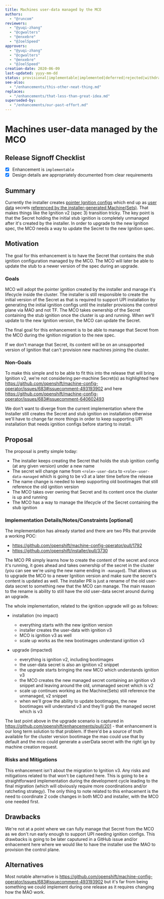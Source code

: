 ```yaml
---
title: Machines user-data managed by the MCO
authors:
  - "@runcom"
reviewers:
  - "@yuqi-zhang"
  - "@cgwalters"
  - "@enxebre"
  - "@JoelSpeed"
approvers:
  - "@yuqi-zhang"
  - "@cgwalters"
  - "@enxebre"
  - "@JoelSpeed"
creation-date: 2020-06-09
last-updated: yyyy-mm-dd
status: provisional|implementable|implemented|deferred|rejected|withdrawn|replaced
see-also:
  - "/enhancements/this-other-neat-thing.md"  
replaces:
  - "/enhancements/that-less-than-great-idea.md"
superseded-by:
  - "/enhancements/our-past-effort.md"
---
```


# Machines user-data managed by the MCO

## Release Signoff Checklist

- [x] Enhancement is `implementable`
- [x] Design details are appropriately documented from clear requirements

## Summary

Currently the installer creates [pointer Ignition configs][1] which end up as [user][2] [data][3] secrets [referenced by the installer-generated Machine(Sets)][4].  That makes things like the Ignition v2 (spec 3) transition tricky.
The key point is that the Secret holding the initial stub ignition is completely unmanaged after it's created by the installer.
In order to upgrade to the new Ignition spec, the MCO needs a way to update the Secret to the new Ignition spec.


[1]: https://github.com/openshift/installer/blob/093ca65398fe567bdf63322894496cebbe3d2ade/pkg/asset/ignition/machine/node.go#L30-L36
[2]: https://github.com/openshift/installer/blob/093ca65398fe567bdf63322894496cebbe3d2ade/pkg/asset/machines/master.go#L161-L170
[3]: https://github.com/openshift/installer/blob/093ca65398fe567bdf63322894496cebbe3d2ade/pkg/asset/machines/worker.go#L197-L205
[4]: https://github.com/openshift/installer/blame/093ca65398fe567bdf63322894496cebbe3d2ade/docs/user/aws/install_upi.md#L231-L232

## Motivation

The goal for this enhancement is to have the Secret that contains the stub ignition configuration managed by the MCO. The MCO will later be able to update the stub to a newer version of the spec during an upgrade.

### Goals

MCO will adopt the pointer ignition created by the installer and manage it's lifecycle inside the cluster. The installer is still responsible to create the initial version of the Secret as that is required to support UPI installation by generating the initial ignition configs until the installer provisions the control plane via MAO and not TF. The MCO takes ownership of the Secret containing the stub ignition once the cluster is up and running. When we'll update to the new Ignition version, the MCO can update the Secret.

The final goal for this enhancement is to be able to manage that Secret from the MCO during the ignition migration to the new spec.

If we don't manage that Secret, its content will be on an unsupported version of Ignition that can't provision new machines joining the cluster.

### Non-Goals

To make this simple and to be able to fit this into the release that will bring Ignition v2, we're not considering per-machine Secret(s) as highlighted here https://github.com/openshift/machine-config-operator/issues/683#issuecomment-493193902 and here https://github.com/openshift/machine-config-operator/issues/683#issuecomment-640602493

We don't want to diverge from the current implementation where the Installer still creates the Secret and stub ignition on installation otherwise we'll have to change far more things in order to keep supporting UPI installation that needs ignition configs before starting to install.

## Proposal

The proposal is pretty simple today:

- The installer keeps creating the Secret that holds the stub ignition config (at any given version) under a new name
- The secret will change name from `<role>-user-data` to `<role>-user-data-managed` which is going to be v3 at a later time before the release
- The name change is needed to keep supporting old bootimages that still reference the old ignition version
- The MCO takes over owning that Secret and its content once the cluster is up and running
- The MCO has a way to manage the lifecycle of the Secret containing the stub ignition


### Implementation Details/Notes/Constraints [optional]

The implementation has already started and there are two PRs that provide a working POC:

- https://github.com/openshift/machine-config-operator/pull/1792
- https://github.com/openshift/installer/pull/3730

The MCO PR simply learns how to create the content of the secret and once it's running, it goes ahead and takes ownership of the secret in the cluster (you can see we're using the new name ending in `-managed`). That allows us to upgrade the MCO to a newer Ignition version and make sure the secret's content is updated as well.
The installer PR is just a rename of the old user-data secret to something new that the MCO can manage. The main reason to the rename is ability to still have the old user-data secret around during an upgrade.

The whole implementation, related to the ignition upgrade will go as follows:

- installation (no impact)
    - everything starts with the new ignition version
    - installer creates the user-data with ignition v3
    - MCO is ignition v3 as well
    - scale up works as the new bootimages understand ignition v3

- upgrade (impacted)
    - everything is ignition v2, including bootimages
    - the user-data secret is also an ignition v2 snippet
    - the upgrade starts bringing the new MCO which understands ignition v3
    - the MCO creates the new managed secret containing an ignition v3 snippet and leaving around the old, unmanaged secret which is v2
    - scale up continues working as the Machine(Sets) still reference the unmanaged, v2 snippet
    - when we'll grow the ability to update bootimages, the new bootimages will understand v3 and they'll grab the managed secret which is v3

The last point above in the upgrade scenario is captured in https://github.com/openshift/enhancements/pull/201 - that enhancement is our long term solution to that problem. If there'd be a source of truth available for the cluster version bootimage the mao could use that by default and the mco could generate a userData secret with the right ign by machine creation request.


### Risks and Mitigations

This enhancement isn't about the migration to Ignition v3. Any risks and mitigations related to that won't be captured here. This is going to be a straightforward implementation during the development cycle leading to the final migration (which will obviously require more coordinations and/or ratcheting strategy). The only thing to note related to this enhacement is the need to coordinate 2 code changes in both MCO and installer, with the MCO one needed first.


## Drawbacks

We're not at a point where we can fully manage that Secret from the MCO as we don't run early enough to support UPI needing ignition configs. This drawbacks is going to be later caputured in a GitHub issue and/or enhacement here where we would like to have the installer use the MAO to provision the control plane.

## Alternatives

Most notable alternative is https://github.com/openshift/machine-config-operator/issues/683#issuecomment-493193902 but it's far from being something we could implement during one release as it requires changing how the MAO work.

